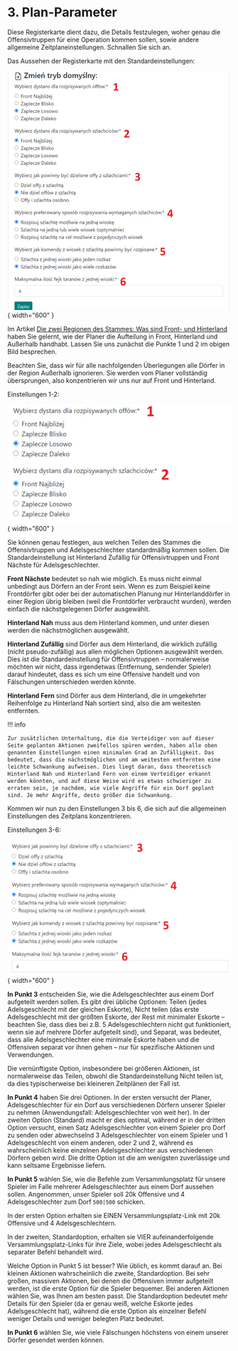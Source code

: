 # 3. Plan-Parameter

Diese Registerkarte dient dazu, die Details festzulegen, woher genau die Offensivtruppen für eine Operation kommen sollen, sowie andere allgemeine Zeitplaneinstellungen. Schnallen Sie sich an.

Das Aussehen der Registerkarte mit den Standardeinstellungen:

![alt text](image-2.png){ width="600" }

Im Artikel [Die zwei Regionen des Stammes: Was sind Front- und Hinterland](./../primary/two_regions_of_the_tribe.md) haben Sie gelernt, wie der Planer die Aufteilung in Front, Hinterland und Außerhalb handhabt. Lassen Sie uns zunächst die Punkte 1 und 2 im obigen Bild besprechen.

Beachten Sie, dass wir für alle nachfolgenden Überlegungen alle Dörfer in der Region Außerhalb ignorieren. Sie werden vom Planer vollständig übersprungen, also konzentrieren wir uns nur auf Front und Hinterland.

Einstellungen 1-2:

![alt text](image-3.png){ width="600" }

Sie können genau festlegen, aus welchen Teilen des Stammes die Offensivtruppen und Adelsgeschlechter standardmäßig kommen sollen. Die Standardeinstellung ist Hinterland Zufällig für Offensivtruppen und Front Nächste für Adelsgeschlechter.

**Front Nächste** bedeutet so nah wie möglich. Es muss nicht einmal unbedingt aus Dörfern an der Front sein. Wenn es zum Beispiel keine Frontdörfer gibt oder bei der automatischen Planung nur Hinterlanddörfer in einer Region übrig bleiben (weil die Frontdörfer verbraucht wurden), werden einfach die nächstgelegenen Dörfer ausgewählt.

**Hinterland Nah** muss aus dem Hinterland kommen, und unter diesen werden die nächstmöglichen ausgewählt.

**Hinterland Zufällig** sind Dörfer aus dem Hinterland, die wirklich zufällig (nicht pseudo-zufällig) aus allen möglichen Optionen ausgewählt werden. Dies ist die Standardeinstellung für Offensivtruppen – normalerweise möchten wir nicht, dass irgendetwas (Entfernung, sendender Spieler) darauf hindeutet, dass es sich um eine Offensive handelt und von Fälschungen unterschieden werden könnte.

**Hinterland Fern** sind Dörfer aus dem Hinterland, die in umgekehrter Reihenfolge zu Hinterland Nah sortiert sind, also die am weitesten entfernten.

!!! info

    Zur zusätzlichen Unterhaltung, die die Verteidiger von auf dieser Seite geplanten Aktionen zweifellos spüren werden, haben alle oben genannten Einstellungen einen minimalen Grad an Zufälligkeit. Das bedeutet, dass die nächstmöglichen und am weitesten entfernten eine leichte Schwankung aufweisen. Dies liegt daran, dass theoretisch Hinterland Nah und Hinterland Fern von einem Verteidiger erkannt werden könnten, und auf diese Weise wird es etwas schwieriger zu erraten sein, je nachdem, wie viele Angriffe für ein Dorf geplant sind. Je mehr Angriffe, desto größer die Schwankung.

Kommen wir nun zu den Einstellungen 3 bis 6, die sich auf die allgemeinen Einstellungen des Zeitplans konzentrieren.

Einstellungen 3-6:

![alt text](image-4.png){ width="600" }

**In Punkt 3** entscheiden Sie, wie die Adelsgeschlechter aus einem Dorf aufgeteilt werden sollen. Es gibt drei übliche Optionen: Teilen (jedes Adelsgeschlecht mit der gleichen Eskorte), Nicht teilen (das erste Adelsgeschlecht mit der größten Eskorte, der Rest mit minimaler Eskorte – beachten Sie, dass dies bei z.B. 5 Adelsgeschlechtern nicht gut funktioniert, wenn sie auf mehrere Dörfer aufgeteilt sind), und Separat, was bedeutet, dass alle Adelsgeschlechter eine minimale Eskorte haben und die Offensiven separat vor ihnen gehen – nur für spezifische Aktionen und Verwendungen.

Die vernünftigste Option, insbesondere bei größeren Aktionen, ist normalerweise das Teilen, obwohl die Standardeinstellung Nicht teilen ist, da dies typischerweise bei kleineren Zeitplänen der Fall ist.

**In Punkt 4** haben Sie drei Optionen. In der ersten versucht der Planer, Adelsgeschlechter für ein Dorf aus verschiedenen Dörfern unserer Spieler zu nehmen (Anwendungsfall: Adelsgeschlechter von weit her). In der zweiten Option (Standard) macht er dies optimal, während er in der dritten Option versucht, einen Satz Adelsgeschlechter von einem Spieler pro Dorf zu senden oder abwechselnd 3 Adelsgeschlechter von einem Spieler und 1 Adelsgeschlecht von einem anderen, oder 2 und 2, während es wahrscheinlich keine einzelnen Adelsgeschlechter aus verschiedenen Dörfern geben wird. Die dritte Option ist die am wenigsten zuverlässige und kann seltsame Ergebnisse liefern.

**In Punkt 5** wählen Sie, wie die Befehle zum Versammlungsplatz für unsere Spieler im Falle mehrerer Adelsgeschlechter aus einem Dorf aussehen sollen. Angenommen, unser Spieler soll 20k Offensive und 4 Adelsgeschlechter zum Dorf `500|500` schicken.

In der ersten Option erhalten sie EINEN Versammlungsplatz-Link mit 20k Offensive und 4 Adelsgeschlechtern.

In der zweiten, Standardoption, erhalten sie VIER aufeinanderfolgende Versammlungsplatz-Links für ihre Ziele, wobei jedes Adelsgeschlecht als separater Befehl behandelt wird.

Welche Option in Punkt 5 ist besser? Wie üblich, es kommt darauf an. Bei kleinen Aktionen wahrscheinlich die zweite, Standardoption. Bei sehr großen, massiven Aktionen, bei denen die Offensiven immer aufgeteilt werden, ist die erste Option für die Spieler bequemer. Bei anderen Aktionen wählen Sie, was Ihnen am besten passt. Die Standardoption bedeutet mehr Details für den Spieler (da er genau weiß, welche Eskorte jedes Adelsgeschlecht hat), während die erste Option als einzelner Befehl weniger Details und weniger belegten Platz bedeutet.

**In Punkt 6** wählen Sie, wie viele Fälschungen höchstens von einem unserer Dörfer gesendet werden können.

